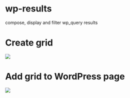# wp-results

compose, display and filter wp_query results

# Create grid

<img src="https://github.com/dadmor/Results/blob/master/screen1.png">

# Add grid to WordPress page

<img src="https://github.com/dadmor/Results/blob/master/screen2.png">